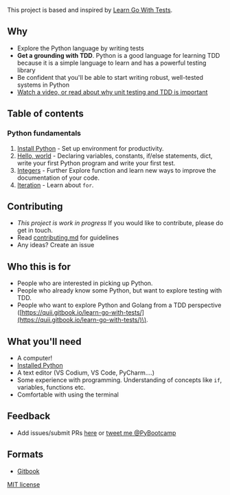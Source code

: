 This project is based and inspired by [Learn Go With Tests](https://quii.gitbook.io/learn-go-with-tests/).

## Why

* Explore the Python language by writing tests
* **Get a grounding with TDD**. Python is a good language for learning TDD because it is a simple language to learn and has a powerful testing library
* Be confident that you'll be able to start writing robust, well-tested systems in Python
* [Watch a video, or read about why unit testing and TDD is important](why.md)

## Table of contents

### Python fundamentals

1. [Install Python](install-python.md) - Set up environment for productivity.
2. [Hello, world](hello-world.md) - Declaring variables, constants, if/else statements, dict, write your first Python program and write your first test.
3. [Integers](integers.md) - Further Explore function and learn new ways to improve the documentation of your code.
4. [Iteration](iteration.md) - Learn about `for`.

## Contributing

* _This project is work in progress_ If you would like to contribute, please do get in touch.
* Read [contributing.md](contributing.md) for guidelines
* Any ideas? Create an issue

## Who this is for

* People who are interested in picking up Python.
* People who already know some Python, but want to explore testing with TDD.
* People who want to explore Python and Golang from a TDD perspective \([https://quii.gitbook.io/learn-go-with-tests/](https://quii.gitbook.io/learn-go-with-tests/)\).

## What you'll need

* A computer!
* [Installed Python](https://www.python.org/)
* A text editor \(VS Codium, VS Code, PyCharm....\)
* Some experience with programming. Understanding of concepts like `if`, variables, functions etc.
* Comfortable with using the terminal

## Feedback

* Add issues/submit PRs [here](https://github.com/py-bootcamp/learn-python-with-tdd) or [tweet me @PyBootcamp](https://twitter.com/pybootcamp)

## Formats

* [Gitbook](https://learn-python-with-tdd.pybootcamp.com)

[MIT license](LICENSE.md)

